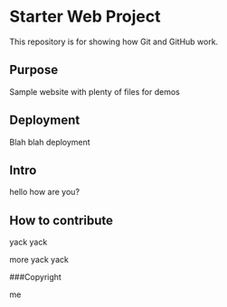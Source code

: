 # Starter Web Project

This repository is for showing how Git and GitHub work.

## Purpose

Sample website with plenty of files for demos

## Deployment

Blah blah deployment

## Intro

hello how are you?

## How to contribute

yack yack

more yack yack

###Copyright

me
